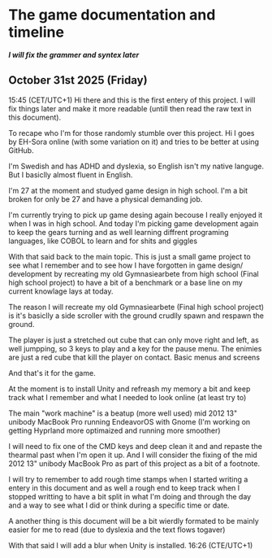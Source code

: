 # The game documentation and timeline
***I will fix the grammer and syntex later***

## October 31st 2025 (Friday)
15:45 (CET/UTC+1)
Hi there and this is the first entery of this project.
I will fix things later and make it more readable (untill then read the raw text in this document).

To recape who I'm for those randomly stumble over this project.
Hi I goes by EH-Sora online (with some variation on it) and tries to be better at using GitHub.

I'm Swedish and has ADHD and dyslexia, so English isn't my native languge.
But I basiclly almost fluent in English.

I'm 27 at the moment and studyed game design in high school.
I'm a bit broken for only be 27 and have a physical demanding job.

I'm currently trying to pick up game desing again becouse I really enjoyed it when I was in high school.
And today I'm picking game development again to keep the gears turning and as well learning diffrent programing languages, like COBOL to learn and for shits and giggles


With that said back to the main topic.
This is just a small game project to see what I remember and to see how I have forgotten in game design/ development by recreating my old Gymnasiearbete from high school (Final high school project) to have a bit of a benchmark or a base line on my current knowlage lays at today.

The reason I will recreate my old Gymnasiearbete (Final high school project) is it's basiclly a side scroller with the ground crudlly spawn and respawn the ground.

The player is just a stretched out cube that can only move right and left, as well jumpping, so 3 keys to play and a key for the pause menu.
The enimies are just a red cube that kill the player on contact.
Basic menus and screens

And that's it for the game.


At the moment is to install Unity and refreash my memory a bit and keep track what I remember and what I needed to look online (at least try to)

The main "work machine" is a beatup (more well used) mid 2012 13" unibody MacBook Pro running EndeavorOS with Gnome (I'm working on getting Hyprland more optimaized and running more smoother)

I will need to fix one of the CMD keys and deep clean it and and repaste the thearmal past when I'm open it up.
And I will consider the fixing of the mid 2012 13" unibody MacBook Pro as part of this project as a bit of a footnote.

I will try to remember to add rough time stamps when I started writing a entery in this document and as well a rough end to keep track when I stopped writting to have a bit split in what I'm doing and through the day and a way to see what I did or think during a specific time or date.

A another thing is this document will be a bit wierdly formated to be mainly easier for me to read (due to dyslexia and the text flows togaver)

With that said I will add a blur when Unity is installed.
16:26 (CTE/UTC+1)